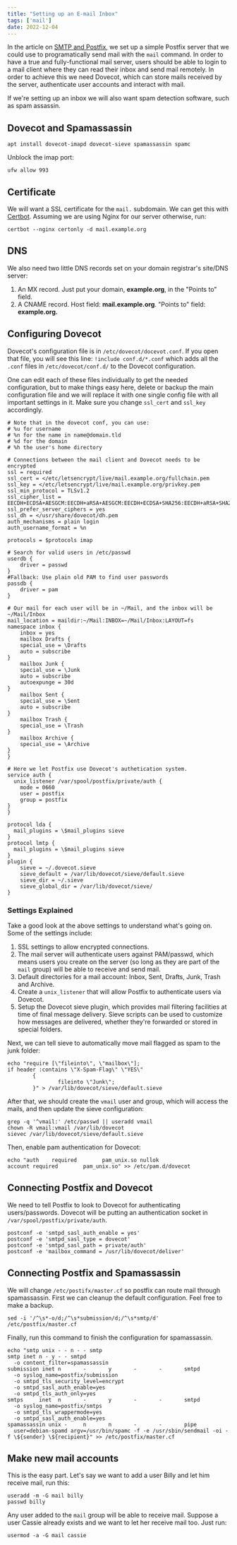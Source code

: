 ```yaml
---
title: "Setting up an E-mail Inbox"
tags: ['mail']
date: 2022-12-04
---
```

In the article on [SMTP and Postfix](/mail/smtp), we set up a simple
Postfix server that we could use to programatically send mail with the
`mail` command. In order to have a true and fully-functional mail
server, users should be able to login to a mail client where they
can read their inbox and send mail remotely. In order to achieve this we need Dovecot,
which can store mails received by the server,
authenticate user accounts and interact with mail.

If we're setting up an inbox we will also want spam detection software, such
as spam assassin.

## Dovecot and Spamassassin

    apt install dovecot-imapd dovecot-sieve spamassassin spamc

Unblock the imap port:

    ufw allow 993

## Certificate

We will want a SSL certificate for the `mail.` subdomain. We can get
this with [Certbot](/basic/certbot/). Assuming we are using Nginx for our
server otherwise, run:

    certbot --nginx certonly -d mail.example.org

## DNS

We also need two little DNS records set on your domain registrar's site/DNS server:

1. An MX record. Just put your domain, **example.org**, in the "Points to" field.
2. A CNAME record. Host field: **mail.example.org**. "Points to" field: **example.org.**

## Configuring Dovecot

Dovecot\'s configuration file is in `/etc/dovecot/docevot.conf`. If you
open that file, you will see this line: `!include conf.d/*.conf` which adds
all the `.conf` files in `/etc/dovecot/conf.d/` to the Dovecot
configuration.

One can edit each of these files individually to get the needed
configuration, but to make things easy here, delete or backup the main
configuration file and we will replace it with one single config file
with all important settings in it. Make sure you change `ssl_cert`
and `ssl_key` accordingly.

``` wide
# Note that in the dovecot conf, you can use:
# %u for username
# %n for the name in name@domain.tld
# %d for the domain
# %h the user's home directory

# Connections between the mail client and Dovecot needs to be encrypted
ssl = required
ssl_cert = </etc/letsencrypt/live/mail.example.org/fullchain.pem
ssl_key = </etc/letsencrypt/live/mail.example.org/privkey.pem
ssl_min_protocol = TLSv1.2
ssl_cipher_list = EECDH+ECDSA+AESGCM:EECDH+aRSA+AESGCM:EECDH+ECDSA+SHA256:EECDH+aRSA+SHA256:EECDH+ECDSA+SHA384:EECDH+ECDSA+SHA256:EECDH+aRSA+SHA384:EDH+aRSA+AESGCM:EDH+aRSA+SHA256:EDH+aRSA:EECDH:!aNULL:!eNULL:!MEDIUM:!LOW:!3DES:!MD5:!EXP:!PSK:!SRP:!DSS:!RC4:!SEED
ssl_prefer_server_ciphers = yes
ssl_dh = </usr/share/dovecot/dh.pem
auth_mechanisms = plain login
auth_username_format = %n

protocols = $protocols imap

# Search for valid users in /etc/passwd
userdb {
    driver = passwd
}
#Fallback: Use plain old PAM to find user passwords
passdb {
    driver = pam
}

# Our mail for each user will be in ~/Mail, and the inbox will be ~/Mail/Inbox
mail_location = maildir:~/Mail:INBOX=~/Mail/Inbox:LAYOUT=fs
namespace inbox {
    inbox = yes
    mailbox Drafts {
    special_use = \Drafts
    auto = subscribe
}
    mailbox Junk {
    special_use = \Junk
    auto = subscribe
    autoexpunge = 30d
}
    mailbox Sent {
    special_use = \Sent
    auto = subscribe
}
    mailbox Trash {
    special_use = \Trash
}
    mailbox Archive {
    special_use = \Archive
}
}

# Here we let Postfix use Dovecot's authetication system.
service auth {
  unix_listener /var/spool/postfix/private/auth {
    mode = 0660
    user = postfix
    group = postfix
}
}

protocol lda {
  mail_plugins = \$mail_plugins sieve
}
protocol lmtp {
  mail_plugins = \$mail_plugins sieve
}
plugin {
	sieve = ~/.dovecot.sieve
	sieve_default = /var/lib/dovecot/sieve/default.sieve
	sieve_dir = ~/.sieve
	sieve_global_dir = /var/lib/dovecot/sieve/
}
```

### Settings Explained

Take a good look at the above settings to understand what\'s going on. Some of
the settings include:

1.  SSL settings to allow encrypted connections.
2.  The mail server will authenticate users against PAM/passwd, which
     means users you create on the server (so long as they are part of
        the `mail` group) will be able to receive and send mail.
3.  Default directories for a mail account: Inbox, Sent, Drafts, Junk,
    Trash and Archive.
4.  Create a `unix_listener` that will allow Postfix to authenticate
    users via Dovecot.
5.  Setup the Dovecot sieve plugin, which provides mail filtering facilities
    at time of final message delivery. Sieve scripts can be used to
    customize how messages are delivered, whether they're forwarded
    or stored in special folders.

Next, we can tell sieve to automatically move mail flagged as spam to
the junk folder:

    echo "require [\"fileinto\", \"mailbox\"];
    if header :contains \"X-Spam-Flag\" \"YES\"
            {
                    fileinto \"Junk\";
            }" > /var/lib/dovecot/sieve/default.sieve

After that, we should create the `vmail` user and group, which will
access the mails, and then update the sieve configuration:

    grep -q '^vmail:' /etc/passwd || useradd vmail
    chown -R vmail:vmail /var/lib/dovecot
    sievec /var/lib/dovecot/sieve/default.sieve

Then, enable pam authentication for Dovecot:

    echo "auth    required        pam_unix.so nullok
    account required        pam_unix.so" >> /etc/pam.d/dovecot

## Connecting Postfix and Dovecot

We need to tell Postfix to look to Dovecot for authenticating users/passwords.
Dovecot will be putting an authentication socket in `/var/spool/postfix/private/auth`.

    postconf -e 'smtpd_sasl_auth_enable = yes'
    postconf -e 'smtpd_sasl_type = dovecot'
    postconf -e 'smtpd_sasl_path = private/auth'
    postconf -e 'mailbox_command = /usr/lib/dovecot/deliver'

## Connecting Postfix and Spamassassin

We will change `/etc/postifx/master.cf` so postfix can route mail through spamassassin. First
we can cleanup the default configuration. Feel free to make a backup.

    sed -i '/^\s*-o/d;/^\s*submission/d;/^\s*smtp/d' /etc/postfix/master.cf

Finally, run this command to finish the configuration for spamassassin.

    echo "smtp unix - - n - - smtp
    smtp inet n - y - - smtpd
      -o content_filter=spamassassin
    submission inet n       -       y       -       -       smtpd
      -o syslog_name=postfix/submission
      -o smtpd_tls_security_level=encrypt
      -o smtpd_sasl_auth_enable=yes
      -o smtpd_tls_auth_only=yes
    smtps     inet  n       -       y       -       -       smtpd
      -o syslog_name=postfix/smtps
      -o smtpd_tls_wrappermode=yes
      -o smtpd_sasl_auth_enable=yes
    spamassassin unix -     n       n       -       -       pipe
      user=debian-spamd argv=/usr/bin/spamc -f -e /usr/sbin/sendmail -oi -f \${sender} \${recipient}" >> /etc/postfix/master.cf

## Make new mail accounts

This is the easy part. Let's say we want to add a user Billy and let him
receive mail, run this:

    useradd -m -G mail billy
    passwd billy

Any user added to the `mail` group will be able to receive mail. Suppose a user
Cassie already exists and we want to let her receive mail too. Just run:

    usermod -a -G mail cassie
